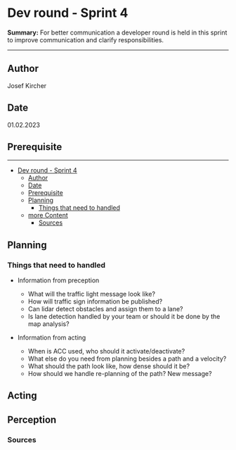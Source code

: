 # Dev round - Sprint 4

**Summary:** For better communication a developer round is held in this sprint to improve communication and clarify responsibilities.

---

## Author

Josef Kircher

## Date

01.02.2023

## Prerequisite

---
<!-- TOC -->
* [Dev round - Sprint 4](#dev-round---sprint-4)
  * [Author](#author)
  * [Date](#date)
  * [Prerequisite](#prerequisite)
  * [Planning](#planning)
    * [Things that need to handled](#things-that-need-to-handled)
  * [more Content](#more-content)
    * [Sources](#sources)
<!-- TOC -->

## Planning

### Things that need to handled

* Information from preception
  * What will the traffic light message look like?
  * How will traffic sign information be published?
  * Can lidar detect obstacles and assign them to a lane?
  * Is lane detection handled by your team or should it be done by the map analysis?

* Information from acting
  * When is ACC used, who should it activate/deactivate?
  * What else do you need from planning besides a path and a velocity?
  * What should the path look like, how dense should it be?
  * How should we handle re-planning of the path? New message?

## Acting

## Perception

### Sources
